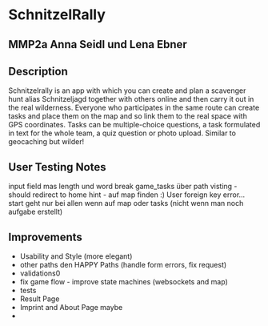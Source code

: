 # SchnitzelRally
## MMP2a Anna Seidl und Lena Ebner

## Description

Schnitzelrally is an app with which you can create and plan a scavenger hunt alias Schnitzeljagd together with others online and then carry it out in the real wilderness.
Everyone who participates in the same route can create tasks and place them on the map and so link them to the real space with GPS coordinates.
Tasks can be multiple-choice questions, a task formulated in text for the whole team, a quiz question or photo upload.
Similar to geocaching but wilder!

## User Testing Notes
input field mas length und word break
game_tasks über path visting - should redirect to home
hint - auf map finden :)
User foreign key error...
start geht nur bei allen wenn auf map oder tasks (nicht wenn man noch aufgabe erstellt)


## Improvements
- Usability and Style (more elegant)
- other paths den HAPPY Paths (handle form errors, fix request)
- validations0
- fix game flow - improve state machines (websockets and map)
- tests
- Result Page
- Imprint and About Page maybe
-

